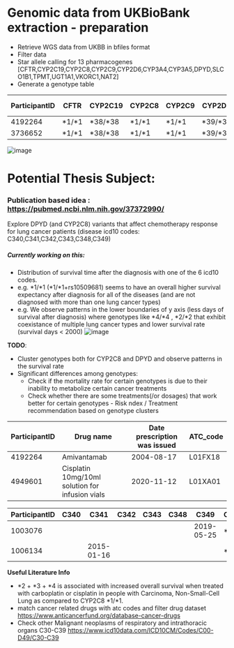 # Genomic data from UKBioBank extraction - preparation

* Retrieve WGS data from UKBB in bfiles format
* Filter data
* Star allele calling for 13 pharmacogenes [CFTR,CYP2C19,CYP2C8,CYP2C9,CYP2D6,CYP3A4,CYP3A5,DPYD,SLCO1B1,TPMT,UGT1A1,VKORC1,NAT2]
* Generate a genotype table 

| ParticipantID | CFTR  | CYP2C19 | CYP2C8 | CYP2C9 | CYP2D6 | CYP3A4 | CYP3A5 | DPYD | SLCO1B1 | TPMT | UGT1A1 | VKORC1 | NAT2 | HLA-A | HLA-B
|---------------|-------|-|--------|--|---|---|---|---|---|---|---|---|--|-|--|
| 4192264       |*1/*1 | *38/*38 | *1/*1|*1/*1 | *39/*39| *1/*1| *1/*1| *1/*rs17376848| *1/*1|*1/*1|*1/*80|*H6+rs9934438/*T|*4/*5 | |
| 3736652       |*1/*1|*38/*38|*1/*1|*1/*1|*39/*39|*1/*1|*1/*1|*1/*6|*1/*1|*1/*1|*1/*1|*H6+rs9934438/*T|*5/*5||


![image](https://github.com/user-attachments/assets/c53ff2cd-0b7f-4584-b069-14a000695009)

# Potential Thesis Subject: 

### Publication based idea : https://pubmed.ncbi.nlm.nih.gov/37372990/

Explore DPYD (and CYP2C8) variants that affect chemotherapy response for lung cancer patients (disease icd10 codes: C340,C341,C342,C343,C348,C349)

##### Currently working on this:
* Distribution of survival time after the diagnosis with one of the 6 icd10 codes.
* e.g. *1/*1  (*1/*1+rs10509681) seems to have an overall higher survival expectancy after diagnosis for all of the diseases (and are not diagnosed with more than one lung cancer types)
* e.g. We observe patterns in the lower boundaries of y axis (less days of survival after diagnosis) where genotypes like *4/*4 , *2/*2 that exhibit coexistance of multiple lung cancer types and lower survival rate (survival days < 2000)
![image](https://github.com/user-attachments/assets/df341b3a-0fc6-470d-acf1-e7a027188565)


**TODO**: 
* Cluster genotypes both for CYP2C8 and DPYD and observe patterns in the survival rate
* Significant differences among genotypes:
  * Check if the mortality rate for certain genotypes is due to their inability to metabolize certain cancer treatments 
  * Check whether there are some treatments(/or dosages) that work better for certain genotypes - Risk ndex / Treatment recommendation based on genotype clusters
  
ParticipantID 	|Drug name |	Date prescription was issued 	|ATC_code |
| -----| ----| ----|---|
4192264 	| Amivantamab | 	2004-08-17 	| L01FX18 | 
4949601 	| Cisplatin 10mg/10ml solution for infusion vials | 	2020-11-12 | L01XA01 |

| ParticipantID | C340 | C341 | C342 | C343 | C348 | C349 | CYP2C8 | DPYD |
| --- | --- | --- | --- | --- | --- | --- | --- | --- |
| 1003076 |  |  |  |  |  | 2019-05-25 | *1/*4 | *5+rs17376848/*9 |
| 1006134 |  | 2015-01-16 |  |  |  |  | *1/*1 | *5/*9 |



**Useful Literature Info** 
* *2 + *3 + *4 is associated with increased overall survival when treated with carboplatin or cisplatin in people with Carcinoma, Non-Small-Cell Lung as compared to CYP2C8 *1/*1.
* match cancer related drugs with atc codes and filter drug dataset https://www.anticancerfund.org/database-cancer-drugs
* Check other Malignant neoplasms of respiratory and intrathoracic organs C30-C39 https://www.icd10data.com/ICD10CM/Codes/C00-D49/C30-C39

  
